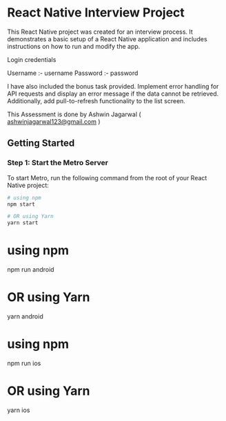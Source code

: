 # React Native Interview Project

This React Native project was created for an interview process. It demonstrates a basic setup of a React Native application and includes instructions on how to run and modify the app.

Login credentials

Username :- username
Password :- password

I have also included the bonus task provided. Implement error handling for API requests and display an error message if the data cannot be retrieved. Additionally, add pull-to-refresh functionality to the list screen.

This Assessment is done by Ashwin Jagarwal ( ashwinjagarwal123@gmail.com )

## Getting Started

### Step 1: Start the Metro Server

To start Metro, run the following command from the root of your React Native project:

```bash
# using npm
npm start

# OR using Yarn
yarn start
```

# using npm

npm run android

# OR using Yarn

yarn android

# using npm

npm run ios

# OR using Yarn

yarn ios
